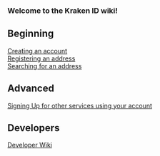 ### Welcome to the Kraken ID wiki!
## Beginning
<a href="https://github.com/kraken-id/UserDocumentation/wiki/Creating-your-account">Creating an account</a><br>
<a href="https://github.com/kraken-id/UserDocumentation/wiki/Registering-a-address">Registering an address</a><br>
<a href="https://github.com/kraken-id/UserDocumentation/wiki/Searching-for-a-address">Searching for an address</a><br>
## Advanced
<a href="https://github.com/kraken-id/UserDocumentation/wiki/Signing-up-for-other-services-using-your-account">Signing Up for other services using your account</a><br>
## Developers
<a href="https://github.com/kraken-id/UserDocumentation/wiki/Developer-Wiki">Developer Wiki</a><br>
